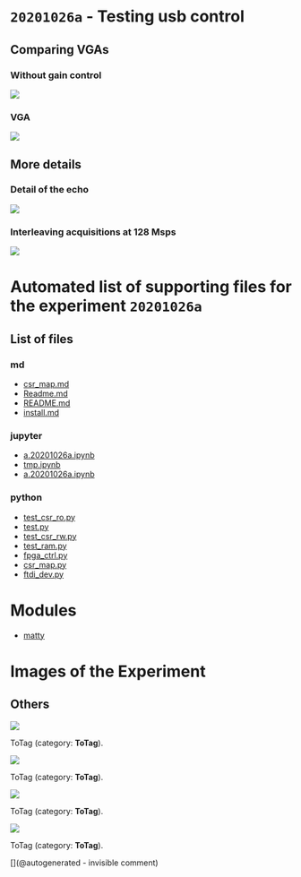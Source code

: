 # `20201026a` - Testing usb control

## Comparing VGAs

### Without gain control

![](/matty/20201026a/images/no_vga.png)

### VGA

![](/matty/20201026a/images/vga.png)

## More details

### Detail of the echo

![](/matty/20201026a/images/ping.png)

### Interleaving acquisitions at 128 Msps

![](/matty/20201026a/images/128msps.png)


# Automated list of supporting files for the __experiment `20201026a`__

## List of files

### md

* [csr_map.md](/matty/20201026a/fpga_ctrl/csr_map.md)
* [Readme.md](/matty/20201026a/Readme.md)
* [README.md](/matty/20201026a/fpga_ctrl/README.md)
* [install.md](/matty/20201026a/install.md)


### jupyter

* [a.20201026a.ipynb](/matty/20201026a/fpga_ctrl/a.20201026a.ipynb)
* [tmp.ipynb](/tmp.ipynb)
* [a.20201026a.ipynb](/matty/20201031a/fpga_ctrl/a.20201026a.ipynb)


### python

* [test_csr_ro.py](/matty/20201026a/fpga_ctrl/test_csr_ro.py)
* [test.py](/matty/20201026a/fpga_ctrl/test.py)
* [test_csr_rw.py](/matty/20201026a/fpga_ctrl/test_csr_rw.py)
* [test_ram.py](/matty/20201026a/fpga_ctrl/test_ram.py)
* [fpga_ctrl.py](/matty/20201026a/fpga_ctrl/fpga_ctrl.py)
* [csr_map.py](/matty/20201026a/fpga_ctrl/csr_map.py)
* [ftdi_dev.py](/matty/20201026a/fpga_ctrl/ftdi_dev.py)





# Modules

* [matty](/matty/)




# Images of the Experiment

## Others

![](/matty/20201026a/images/no_vga.png)

ToTag (category: __ToTag__).

![](/matty/20201026a/images/vga.png)

ToTag (category: __ToTag__).

![](/matty/20201026a/images/ping.png)

ToTag (category: __ToTag__).

![](/matty/20201026a/images/128msps.png)

ToTag (category: __ToTag__).










[](@autogenerated - invisible comment)